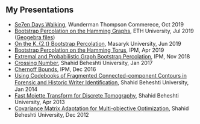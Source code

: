 My Presentations
--------
- [Se7en Days Walking](Wunderman%20Thompson%20Commerce.ppsx), Wunderman Thompson Commerece, Oct 2019
- [Bootstrap Percolation on the Hamming Graphs](ETH.ppsx), ETH University, Jul 2019 ([Geogebra files](ETH_Geogebra.zip))
- [On the K_{2,t} Bootstrap Percolation](Original_copy.png), Masaryk University, Jun 2019
- [Bootstrap Percolation on the Hamming Torus](https://prezi.com/p/czc2ihprvwbl/bp_ham/), IPM, Apr 2019
- [Extremal and Probabilistic Graph Bootstrap Percolation](Proposal_Slides.ppsx), IPM, Nov 2018
- [Crossing Number](Crossing_Number.ppsx), Shahid Beheshti University, Jan 2017
- [Chernoff  Bounds](Chernoff.ppsx), IPM, Dec 2016
- [Using Codebooks of Fragmented Connected-component Contours in Forensic and Historic Writer Identiﬁcation](DIP.ppsx), Shahid Beheshti University, Jan 2014
- [Fast  Mojette  Transform   for  Discrete  Tomography](Mojette.ppsx), Shahid Beheshti University, Apr 2013
- [Covariance Matrix Adaptation for Multi-objective Optimization](EC.ppsx), Shahid Beheshti University, Dec 2012
